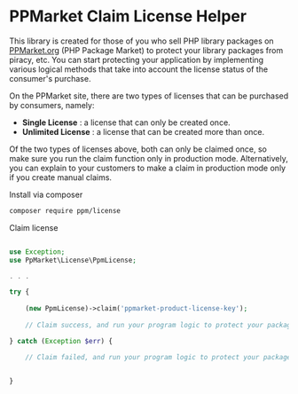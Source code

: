 # PPMarket Claim License Helper

This library is created for those of you who sell PHP library packages on [PPMarket.org](https://ppmarket.org/) (PHP Package Market) to protect your library packages from piracy, etc. You can start protecting your application by implementing various logical methods that take into account the license status of the consumer's purchase.

On the PPMarket site, there are two types of licenses that can be purchased by consumers, namely:

- **Single License** : a license that can only be created once.
- **Unlimited License** : a license that can be created more than once.

Of the two types of licenses above, both can only be claimed once, so make sure you run the claim function only in production mode. Alternatively, you can explain to your customers to make a claim in production mode only if you create manual claims.

Install via composer

```bash
composer require ppm/license
```

Claim license

```php

use Exception;
use PpMarket\License\PpmLicense;

. . . 

try {
    
    (new PpmLicense)->claim('ppmarket-product-license-key');
    
    // Claim success, and run your program logic to protect your package

} catch (Exception $err) {

    // Claim failed, and run your program logic to protect your package
    

}
```
